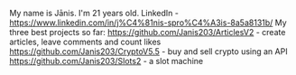My name is Jānis. I'm 21 years old.
LinkedIn - https://www.linkedin.com/in/j%C4%81nis-spro%C4%A3is-8a5a8131b/
My three best projects so far:
https://github.com/Janis203/ArticlesV2 - create articles, leave comments and count likes
https://github.com/Janis203/CryptoV5.5 - buy and sell crypto using an API
https://github.com/Janis203/Slots2 - a slot machine
